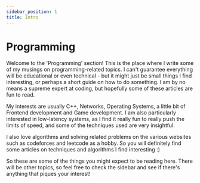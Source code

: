 ```yaml
---
sidebar_position: 1
title: Intro
---
```


# Programming

Welcome to the 'Programming' section! This is the place where I write some of
my musings on programming-related topics. I can't guarantee everything will be
educational or even technical - but it might just be small things I find interesting, or perhaps
a short guide on how to do something. I am by no means a supreme expert at
coding, but hopefully some of these articles are fun to read.

My interests are usually C++, Networks, Operating Systems, a little bit of
Frontend development and Game development. I am also particularly interested
in low-latency systems, as I find it really fun to really push the limits of speed,
and some of the techniques used are very insightful. 

I also love algorithms and solving related problems on the various websites such
as codeforces and leetcode as a hobby. So you will definitely find some articles on techniques
and algorithms I find interesting :)

So these are some of the things you might expect to be reading here. There will be
other topics, so feel free to check the sidebar and see if there's anything that
piques your interest!
